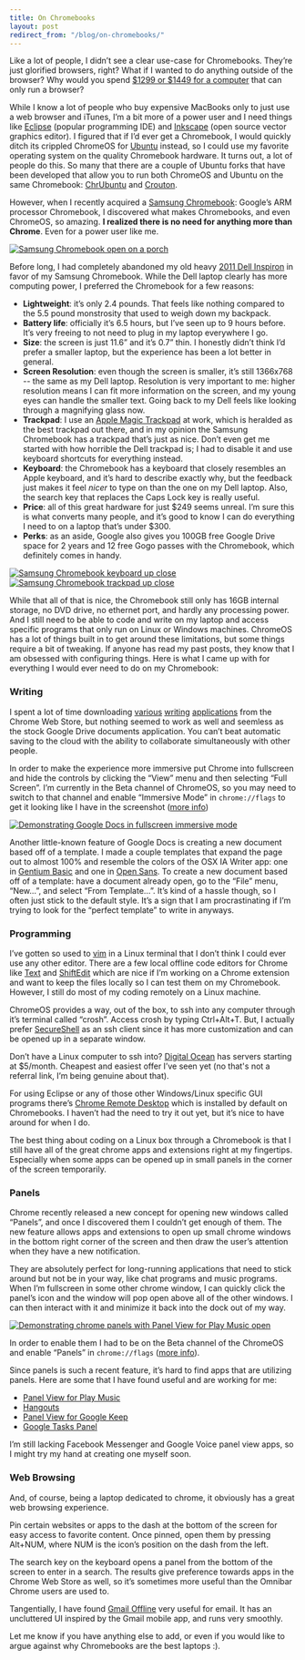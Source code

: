 ```yaml
---
title: On Chromebooks
layout: post
redirect_from: "/blog/on-chromebooks/"
---
```


Like a lot of people, I didn’t see a clear use-case for Chromebooks. They’re
just glorified browsers, right? What if I wanted to do anything outside of the
browser?  Why would you spend [$1299 or $1449 for a
computer](https://www.google.com/intl/en/chrome/devices/chromebooks.html#pixel)
that can only run a browser?

While I know a lot of people who buy expensive MacBooks only to just use a web
browser and iTunes, I’m a bit more of a power user and I need things like
[Eclipse](http://www.eclipse.org/) (popular programming IDE) and
[Inkscape](http://inkscape.org/) (open source vector graphics editor). I
figured that if I’d ever get a Chromebook, I would quickly ditch its crippled
ChromeOS for [Ubuntu](http://www.ubuntu.com/) instead, so I could use my
favorite operating system on the quality Chromebook hardware. It turns out, a
lot of people do this. So many that there are a couple of Ubuntu forks that
have been developed that allow you to run both ChromeOS and Ubuntu on the same
Chromebook: [ChrUbuntu](http://chromeos-cr48.blogspot.fr/) and
[Crouton](https://github.com/dnschneid/crouton).

However, when I recently acquired a [Samsung
Chromebook](https://www.google.com/intl/en-US/chrome/devices/samsung-chromebook.html#ss-cb):
Google’s ARM processor Chromebook, I discovered what makes Chromebooks, and
even ChromeOS, so amazing. **I realized there is no need for anything more than
Chrome**. Even for a power user like me.

<a href="/img/blog/full_chromebook.jpg"><img
src="/img/blog/full_chromebook_thumb.jpg" alt="Samsung Chromebook open on a
porch"></a>

Before long, I had completely abandoned my old heavy [2011 Dell
Inspiron](http://www.cnet.com/laptops/dell-inspiron-n5110-15/4505-3121_7-35127205.html)
in favor of my Samsung Chromebook. While the Dell laptop clearly has more
computing power, I preferred the Chromebook for a few reasons:

* **Lightweight**: it’s only 2.4 pounds. That feels like nothing compared to
the 5.5 pound monstrosity that used to weigh down my backpack.
* **Battery life**: officially it’s 6.5 hours, but I’ve seen up to 9 hours
before. It’s very freeing to not need to plug in my laptop everywhere I go.
* **Size**: the screen is just 11.6” and it’s 0.7” thin. I honestly didn’t
think I’d prefer a smaller laptop, but the experience has been a lot better in
general.
* **Screen Resolution**: even though the screen is smaller, it’s still 1366x768
-- the same as my Dell laptop. Resolution is very important to me: higher
resolution means I can fit more information on the screen, and my young eyes
can handle the smaller text. Going back to my Dell feels like looking through a
magnifying glass now.
* **Trackpad**: I use an [Apple Magic
Trackpad](http://www.apple.com/magictrackpad/?) at work, which is heralded as
the best trackpad out there, and in my opinion the Samsung Chromebook has a
trackpad that’s just as nice. Don’t even get me started with how horrible the
Dell trackpad is; I had to disable it and use keyboard shortcuts for everything
instead.
* **Keyboard**: the Chromebook has a keyboard that closely resembles an Apple
keyboard, and it’s hard to describe exactly why, but the feedback just makes it
feel *nicer* to type on than the one on my Dell laptop. Also, the search key
that replaces the Caps Lock key is really useful.
* **Price**: all of this great hardware for just $249 seems unreal. I’m sure
this is what converts many people, and it’s good to know I can do everything I
need to on a laptop that’s under $300.
* **Perks**: as an aside, Google also gives you 100GB free Google Drive space
for 2 years and 12 free Gogo passes with the Chromebook, which definitely comes
in handy.

<a href="/img/blog/chromebook_keyboard.jpg"><img
src="/img/blog/chromebook_keyboard_thumb.jpg" alt="Samsung Chromebook
keyboard up close" class="half-left"></a> <a
href="/img/blog/chromebook_trackpad.jpg"><img
src="/img/blog/chromebook_trackpad_thumb.jpg" alt="Samsung Chromebook
trackpad up close" class="half-right"></a>

While that all of that is nice, the Chromebook still only has 16GB internal
storage, no DVD drive, no ethernet port, and hardly any processing power. And I
still need to be able to code and write on my laptop and access specific
programs that only run on Linux or Windows machines. ChromeOS has a lot of
things built in to get around these limitations, but some things require a bit
of tweaking. If anyone has read my past posts, they know that I am obsessed
with configuring things. Here is what I came up with for everything I would
ever need to do on my Chromebook:

### Writing

I spent a lot of time downloading
[various](https://chrome.google.com/webstore/detail/write-space/aimodnlfiikjjnmdchihablmkdeobhad)
[writing](https://chrome.google.com/webstore/detail/writer/pnengefjfhgcceajaepbjhanoojifmog)
[applications](https://chrome.google.com/webstore/detail/writebox/bbehjmjchoiaglkeboicbgkpfafcmhij)
from the Chrome Web Store, but nothing seemed to work as well and seemless as
the stock Google Drive documents application. You can’t beat automatic saving
to the cloud with the ability to collaborate simultaneously with other people.

In order to make the experience more immersive put Chrome into fullscreen and
hide the controls by clicking the “View” menu and then selecting “Full Screen”.
I’m currently in the Beta channel of ChromeOS, so you may need to switch to
that channel and enable “Immersive Mode” in `chrome://flags` to get it looking
like I have in the screenshot ([more
info](http://gigaom.com/2013/08/22/chrome-os-users-gain-immersive-mode-and-more-in-stable-channel-update/))

<a href="/img/blog/fullscreen_gdocs.png"><img
src="/img/blog/fullscreen_gdocs_thumb.png" alt="Demonstrating Google Docs in
fullscreen immersive mode"></a>

Another little-known feature of Google Docs is creating a new document based
off of a template. I made a couple templates that expand the page out to almost
100% and resemble the colors of the OSX IA Writer app: one in [Gentium
Basic](https://drive.google.com/previewtemplate?id=1N7kZhXsYJoVJpt4rE5q7Xhp92M4DPB_-u2dOSkEAeRY&mode=public)
and one in [Open
Sans](https://drive.google.com/previewtemplate?id=1aX8UcUXpbiZD1HuTIofb8ookw6TYykWi50k47BTX6yk&mode=public).
To create a new document based off of a template: have a document already open,
go to the “File” menu, “New…”, and select “From Template…”. It’s kind of a
hassle though, so I often just stick to the default style. It’s a sign that I
am procrastinating if I’m trying to look for the “perfect template” to write in
anyways.

### Programming

I’ve gotten so used to [vim](http://www.vim.org/) in a Linux
terminal that I don’t think I could ever use any other editor. There are a few
local offline code editors for Chrome like
[Text](https://chrome.google.com/webstore/detail/text/mmfbcljfglbokpmkimbfghdkjmjhdgbg)
and
[ShiftEdit](https://chrome.google.com/webstore/detail/shiftedit/lcgmndephhjcabhhjfcmncnhbmgbkpij)
which are nice if I’m working on a Chrome extension and want to keep the files
locally so I can test them on my Chromebook. However, I still do most of my
coding remotely on a Linux machine.

ChromeOS provides a way, out of the box, to ssh into any computer through it’s
terminal called “crosh”. Access crosh by typing Ctrl+Alt+T. But, I actually
prefer
[SecureShell](https://chrome.google.com/webstore/detail/secure-shell/pnhechapfaindjhompbnflcldabbghjo)
as an ssh client since it has more customization and can be opened up in a
separate window.

Don’t have a Linux computer to ssh into? [Digital
Ocean](https://www.digitalocean.com/) has servers starting at $5/month.
Cheapest and easiest offer I’ve seen yet (no that's not a referral link, I’m
being genuine about that).

For using Eclipse or any of those other Windows/Linux specific GUI programs
there’s [Chrome Remote
Desktop](https://chrome.google.com/webstore/detail/chrome-remote-desktop/gbchcmhmhahfdphkhkmpfmihenigjmpp)
which is installed by default on Chromebooks. I haven’t had the need to try it
out yet, but it’s nice to have around for when I do.

The best thing about coding on a Linux box through a Chromebook is that I still
have all of the great chrome apps and extensions right at my fingertips.
Especially when some apps can be opened up in small panels in the corner of the
screen temporarily.

### Panels

Chrome recently released a new concept for opening new windows
called “Panels”, and once I discovered them I couldn’t get enough of them. The
new feature allows apps and extensions to open up small chrome windows in the
bottom right corner of the screen and then draw the user’s attention when they
have a new notification.

They are absolutely perfect for long-running applications that need to stick
around but not be in your way, like chat programs and music programs. When I’m
fullscreen in some other chrome window, I can quickly click the panel’s icon
and the window will pop open above all of the other windows. I can then
interact with it and minimize it back into the dock out of my way.

<a href="/img/blog/chrome_panel.png"><img
src="/img/blog/chrome_panel_thumb.png" alt="Demonstrating chrome panels with
Panel View for Play Music open"></a>

In order to enable them I had to be on the Beta channel of the ChromeOS and
enable “Panels” in `chrome://flags` ([more
info](http://www.chromium.org/developers/design-documents/extensions/proposed-changes/apis-under-development/panels)).

Since panels is such a recent feature, it’s hard to find apps that are
utilizing panels. Here are some that I have found useful and are working for
me:

* [Panel View for Play
Music](https://chrome.google.com/webstore/detail/panel-view-for-play-music/dimpomefjdddhjmkjgjdokhidjkcmhhn)
* [Hangouts](https://chrome.google.com/webstore/detail/hangouts/nckgahadagoaajjgafhacjanaoiihapd)
* [Panel View for Google
Keep](https://chrome.google.com/webstore/detail/panel-view-for-keep/jccocffecajimkdjgfpjhlpiimcnadhb)
* [Google Tasks
Panel](https://chrome.google.com/webstore/detail/improved-google-tasks-pan/kgnappcencbgllhghhhgjnfjanfijdpn/)

I’m still lacking Facebook Messenger and Google Voice panel view apps, so I
might try my hand at creating one myself soon.

### Web Browsing

And, of course, being a laptop dedicated to chrome, it
obviously has a great web browsing experience. 

Pin certain websites or apps to the dash at the bottom of the screen for easy
access to favorite content. Once pinned, open them by pressing Alt+NUM, where
NUM is the icon’s position on the dash from the left.

The search key on the keyboard opens a panel from the bottom of the screen to
enter in a search. The results give preference towards apps in the Chrome Web
Store as well, so it’s sometimes more useful than the Omnibar Chrome users are
used to.

Tangentially, I have found [Gmail
Offline](https://chrome.google.com/webstore/detail/gmail-offline/ejidjjhkpiempkbhmpbfngldlkglhimk)
very useful for email. It has an uncluttered UI inspired by the Gmail mobile
app, and runs very smoothly.

Let me know if you have anything else to add, or even if you would like to
argue against why Chromebooks are the best laptops :).
